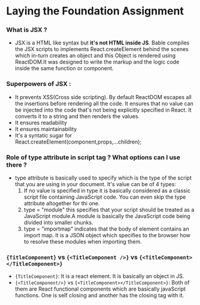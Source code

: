# Laying the Foundation Assignment

### What is JSX ?
- JSX is a HTML like syntax but **it's not HTML inside JS**. Bable compiles the JSX scripts to implements React.createElement behind the scenes which in-turn creates an object and this Object is rendered using ReactDOM.It was designed to write the markup and the logic code inside the same function or component.

### Superpowers of JSX : 
 - It prevents XSS(Cross side scripting). By default ReactDOM escapes all the insertions before rendering all the code. It ensures that no value can be injected into the code that's not being explicitly specified in React. It converts it to a string and then renders the values.
 - It ensures readability
 - It ensures maintainability
 - It's a syntatic sugar for React.createElement(component,props,...children);
 
 ### Role of type attribute in script tag ? What options can I use there ?
 - type attribute is basically used to specify which is the type of the script that you are using in your document. It's value can be of 4 types:
   1. If no value is specified in type it is basically considered as a classic script file containing JavaScript code. You can even skip the type attribute altogether for thi one.
   2. type = "module" this specifies that your script should be treated as a JavaScript module.A module is basically the JavaScript code being divided into smaller chunks.
   3. type = "importmap" indicates that the body of element contains an import map. It is a JSON object which specifies to the browser how to resolve these modules when importing them.


### `{TitleComponent}` vs `{<TitleComponent />}` vs `{<TitleComponent></TitleComponent>}`
- `{TitleComponent}`: It is a react element. It is basically an object in JS.
- `{<TitleComponent/>}` vs `{<TitleComponent></TitleComponent>}`: Both of them are React functional components which are basically javaScript functions. One is self closing and another has the closing tag with it.  
